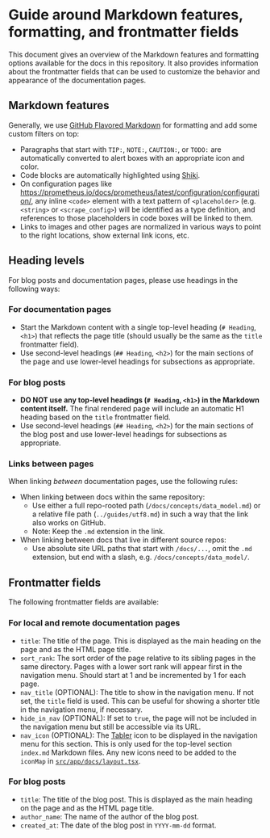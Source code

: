 # Guide around Markdown features, formatting, and frontmatter fields

This document gives an overview of the Markdown features and formatting options available for the docs in this repository. It also provides information about the frontmatter fields that can be used to customize the behavior and appearance of the documentation pages.

## Markdown features

Generally, we use [GitHub Flavored Markdown](https://github.github.com/gfm/) for formatting and add some custom filters on top:

* Paragraphs that start with `TIP:`, `NOTE:`, `CAUTION:`, or `TODO:` are automatically converted to alert boxes with an appropriate icon and color.
* Code blocks are automatically highlighted using [Shiki](https://shiki.matsu.io/).
* On configuration pages like https://prometheus.io/docs/prometheus/latest/configuration/configuration/, any inline `<code>` element with a text pattern of `<placeholder>` (e.g. `<string>` or `<scrape_config>`) will be identified as a type definition, and references to those placeholders in code boxes will be linked to them.
* Links to images and other pages are normalized in various ways to point to the right locations, show external link icons, etc.

## Heading levels

For blog posts and documentation pages, please use headings in the following ways:

### For documentation pages

* Start the Markdown content with a single top-level heading (`# Heading`, `<h1>`) that reflects the page title (should usually be the same as the `title` frontmatter field).
* Use second-level headings (`## Heading`, `<h2>`) for the main sections of the page and use lower-level headings for subsections as appropriate.

### For blog posts

* **DO NOT use any top-level headings (`# Heading`, `<h1>`) in the Markdown content itself.** The final rendered page will include an automatic H1 heading based on the `title` frontmatter field.
* Use second-level headings (`## Heading`, `<h2>`) for the main sections of the blog post and use lower-level headings for subsections as appropriate.

### Links between pages

When linking *between* documentation pages, use the following rules:

* When linking between docs within the same repository:
  * Use either a full repo-rooted path (`/docs/concepts/data_model.md`) or a relative file path (`../guides/utf8.md`) in such a way that the link also works on GitHub.
  * Note: Keep the `.md` extension in the link.
* When linking between docs that live in different source repos:
  * Use absolute site URL paths that start with `/docs/...`, omit the `.md` extension, but end with a slash, e.g. `/docs/concepts/data_model/`.

## Frontmatter fields

The following frontmatter fields are available:

### For local and remote documentation pages

* `title`: The title of the page. This is displayed as the main heading on the page and as the HTML page title.
* `sort_rank`: The sort order of the page relative to its sibling pages in the same directory. Pages with a lower sort rank will appear first in the navigation menu. Should start at 1 and be incremented by 1 for each page.
* `nav_title` (OPTIONAL): The title to show in the navigation menu. If not set, the `title` field is used. This can be useful for showing a shorter title in the navigation menu, if necessary.
* `hide_in_nav` (OPTIONAL): If set to `true`, the page will not be included in the navigation menu but still be accessible via its URL.
* `nav_icon` (OPTIONAL): The [Tabler](https://tabler.io/icons) icon to be displayed in the navigation menu for this section. This is only used for the top-level section `index.md` Markdown files. Any new icons need to be added to the `iconMap` in [`src/app/docs/layout.tsx`](src/app/docs/layout.tsx).

### For blog posts

* `title`: The title of the blog post. This is displayed as the main heading on the page and as the HTML page title.
* `author_name`: The name of the author of the blog post.
* `created_at`: The date of the blog post in `YYYY-mm-dd` format.
